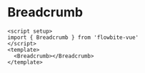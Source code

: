 <script setup>
import BreadcrumbExample from './examples/BreadcrumbExample.vue'
</script>
# Breadcrumb

```vue
<script setup>
import { Breadcrumb } from 'flowbite-vue'
</script>
<template>
  <Breadcrumb></Breadcrumb>
</template>
```

<BreadcrumbExample />
